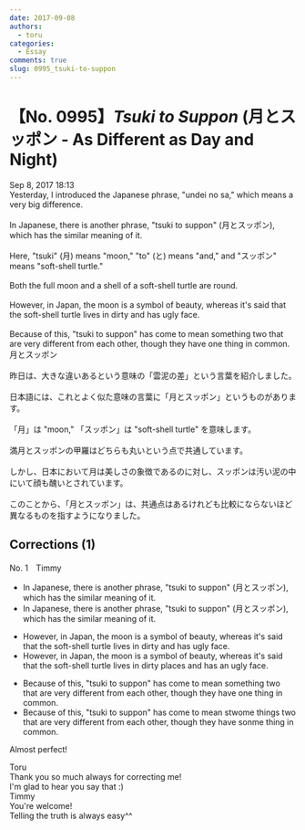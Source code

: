 ```yaml
---
date: 2017-09-08
authors:
  - toru
categories:
  - Essay
comments: true
slug: 0995_tsuki-to-suppon
---
```


# 【No. 0995】<strong><em>Tsuki to Suppon</strong></em> (月とスッポン - As Different as Day and Night)
<div class="date">Sep 8, 2017 18:13</div>
<div id="post"><div id="body_show_ori">
Yesterday, I introduced the Japanese phrase, "undei no sa," which means a very big difference.<br/><br/>In Japanese, there is another phrase, "tsuki to suppon" (月とスッポン), which has the similar meaning of it.<br/><br/>Here, "tsuki" (月) means "moon," "to" (と) means "and," and "スッポン" means "soft-shell turtle."<br/><br/>Both the full moon and a shell of a soft-shell turtle are round.<br/><br/>However, in Japan, the moon is a symbol of beauty, whereas it's said that the soft-shell turtle lives in dirty and has ugly face.<br/><br/>Because of this, "tsuki to suppon" has come to mean something two that are very different from each other, though they have one thing in common.
</div></div>

<!-- more -->

<div id="post_ja"><div id="body_show_mo">
月とスッポン<br/><br/>昨日は、大きな違いあるという意味の「雲泥の差」という言葉を紹介しました。<br/><br/>日本語には、これとよく似た意味の言葉に「月とスッポン」というものがあります。<br/><br/>「月」は "moon," 「スッポン」は "soft-shell turtle" を意味します。<br/><br/>満月とスッポンの甲羅はどちらも丸いという点で共通しています。<br/><br/>しかし、日本において月は美しさの象徴であるのに対し、スッポンは汚い泥の中にいて顔も醜いとされています。<br/><br/>このことから、「月とスッポン」は、共通点はあるけれども比較にならないほど異なるものを指すようになりました。
</div></div>

## Corrections (1)
<div id="block"><div class="first_name"> No. 1　<span class="just_name">Timmy</span></div><div id="block2">
<ul class="correction_field">
<li class="incorrect">In Japanese, there is another phrase, "tsuki to suppon" (月とスッポン), which has the similar meaning of it.</li>
<li class="corrected correct">
In Japanese, there is another phrase, "tsuki to suppon" (月とスッポン), which has the similar meaning<span class="f_gray"><span class="sline"> of it</span></span>.
</li>
</ul>
<ul class="correction_field">
<li class="incorrect">However, in Japan, the moon is a symbol of beauty, whereas it's said that the soft-shell turtle lives in dirty and has ugly face.</li>
<li class="corrected correct">
However, in Japan, the moon is a symbol of beauty, whereas it's said that the soft-shell turtle lives in dirty <span class="f_red">pl</span>a<span class="f_red">ces a</span>nd has <span class="f_red">an </span>ugly face.
</li>
</ul>
<ul class="correction_field">
<li class="incorrect">Because of this, "tsuki to suppon" has come to mean something two that are very different from each other, though they have one thing in common.</li>
<li class="corrected correct">
Because of this, "tsuki to suppon" has come to mean <span class="f_gray"><span class="sline">s</span></span><span class="f_red">tw</span>o<span class="f_gray"><span class="sline">me</span></span><span class="f_red"> </span>thing<span class="f_red">s</span> t<span class="f_gray"><span class="sline">wo t</span></span>hat are very different from each other, though they have <span class="f_red">s</span>o<span class="f_gray"><span class="sline">n</span></span><span class="f_red">m</span>e<span class="f_gray"><span class="sline"> </span></span>thing in common.
</li>
</ul>
<p class="comment_small">
 Almost perfect!
</p>

</div><div class="name"><span class="just_name">Toru</span><br>
Thank you so much always for correcting me!<br/>I'm glad to hear you say that :)
</div>
<div class="name"><span class="just_name">Timmy</span><br>
You're welcome!<br/>Telling the truth is always easy^^
</div>
</div>
